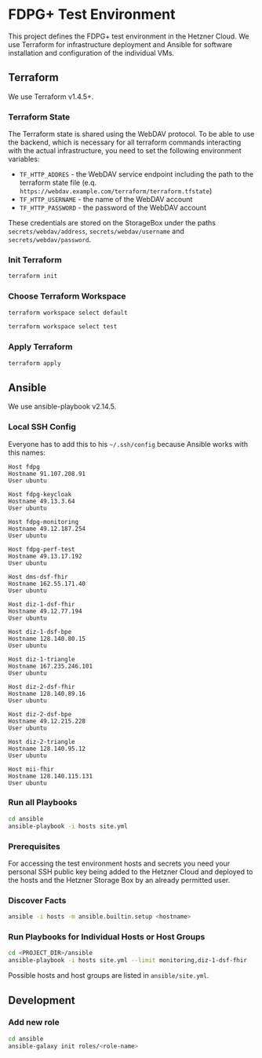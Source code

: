# FDPG+ Test Environment

This project defines the FDPG+ test environment in the Hetzner Cloud. We use Terraform for infrastructure deployment and Ansible for software installation and configuration of the individual VMs.

## Terraform

We use Terraform v1.4.5+.

### Terraform State

The Terraform state is shared using the WebDAV protocol. To be able to use the backend, which is necessary for all terraform commands interacting with the actual infrastructure, you need to set the following environment variables:

* `TF_HTTP_ADDRES` - the WebDAV service endpoint including the path to the terraform state file (e.q. `https://webdav.example.com/terraform/terraform.tfstate`)
* `TF_HTTP_USERNAME` - the name of the WebDAV account
* `TF_HTTP_PASSWORD` - the password of the WebDAV account

These credentials are stored on the StorageBox under the paths `secrets/webdav/address`, `secrets/webdav/username` and `secrets/webdav/password`.

### Init Terraform

```sh
terraform init
```


### Choose Terraform Workspace

```sh
terraform workspace select default
```

```sh
terraform workspace select test
```

### Apply Terraform

```sh
terraform apply
```

## Ansible

We use ansible-playbook v2.14.5.

### Local SSH Config

Everyone has to add this to his `~/.ssh/config` because Ansible works with this names:

```text
Host fdpg
Hostname 91.107.208.91
User ubuntu

Host fdpg-keycloak
Hostname 49.13.3.64
User ubuntu

Host fdpg-monitoring
Hostname 49.12.187.254
User ubuntu

Host fdpg-perf-test
Hostname 49.13.17.192
User ubuntu

Host dms-dsf-fhir
Hostname 162.55.171.40
User ubuntu

Host diz-1-dsf-fhir
Hostname 49.12.77.194
User ubuntu

Host diz-1-dsf-bpe
Hostname 128.140.80.15
User ubuntu

Host diz-1-triangle
Hostname 167.235.246.101
User ubuntu

Host diz-2-dsf-fhir
Hostname 128.140.89.16
User ubuntu

Host diz-2-dsf-bpe
Hostname 49.12.215.228
User ubuntu

Host diz-2-triangle
Hostname 128.140.95.12
User ubuntu

Host mii-fhir
Hostname 128.140.115.131
User ubuntu
```

### Run all Playbooks

```sh
cd ansible
ansible-playbook -i hosts site.yml
```

### Prerequisites

For accessing the test environment hosts and secrets you need your personal SSH public key being added to the Hetzner Cloud and deployed to the hosts and the Hetzner Storage Box by an already permitted user.

### Discover Facts

```sh
ansible -i hosts -m ansible.builtin.setup <hostname>
```

### Run Playbooks for Individual Hosts or Host Groups

```sh
cd <PROJECT_DIR>/ansible
ansible-playbook -i hosts site.yml --limit monitoring,diz-1-dsf-fhir
```
Possible hosts and host groups are listed in `ansible/site.yml`.

## Development

### Add new role

```sh
cd ansible
ansible-galaxy init roles/<role-name>
```
